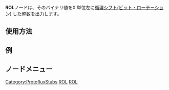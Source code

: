 <languages></languages>

**ROL**ノードは、そのバイナリ値をX
単位左に[循環シフト(ビット・ローテーション)](https://ja.wikipedia.org/wiki/%E3%83%93%E3%83%83%E3%83%88%E6%BC%94%E7%AE%97)
した整数を出力します。

## 使用方法

## 例

## ノードメニュー

[Category:ProtofluxStubs](Category:ProtofluxStubs "wikilink")
[ROL](Category:Protoflux{{#translation:}} "wikilink")
[ROL](Category:Protoflux:Operators{{#translation:}} "wikilink")